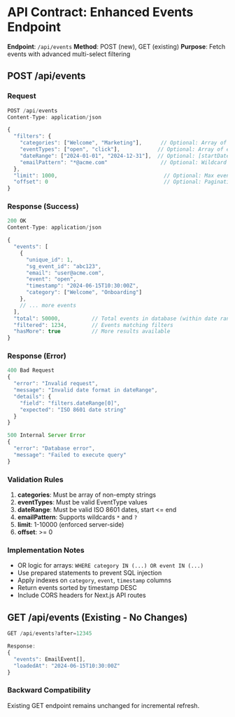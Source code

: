 # API Contract: Enhanced Events Endpoint

**Endpoint**: `/api/events`
**Method**: POST (new), GET (existing)
**Purpose**: Fetch events with advanced multi-select filtering

## POST /api/events

### Request

```typescript
POST /api/events
Content-Type: application/json

{
  "filters": {
    "categories": ["Welcome", "Marketing"],      // Optional: Array of category names
    "eventTypes": ["open", "click"],            // Optional: Array of event types
    "dateRange": ["2024-01-01", "2024-12-31"],  // Optional: [startDate, endDate] ISO format
    "emailPattern": "*@acme.com"                 // Optional: Wildcard email pattern
  },
  "limit": 1000,                                  // Optional: Max events to return (default: 10000)
  "offset": 0                                     // Optional: Pagination offset (default: 0)
}
```

### Response (Success)

```typescript
200 OK
Content-Type: application/json

{
  "events": [
    {
      "unique_id": 1,
      "sg_event_id": "abc123",
      "email": "user@acme.com",
      "event": "open",
      "timestamp": "2024-06-15T10:30:00Z",
      "category": ["Welcome", "Onboarding"]
    },
    // ... more events
  ],
  "total": 50000,          // Total events in database (within date range)
  "filtered": 1234,        // Events matching filters
  "hasMore": true          // More results available
}
```

### Response (Error)

```typescript
400 Bad Request
{
  "error": "Invalid request",
  "message": "Invalid date format in dateRange",
  "details": {
    "field": "filters.dateRange[0]",
    "expected": "ISO 8601 date string"
  }
}

500 Internal Server Error
{
  "error": "Database error",
  "message": "Failed to execute query"
}
```

### Validation Rules

1. **categories**: Must be array of non-empty strings
2. **eventTypes**: Must be valid EventType values
3. **dateRange**: Must be valid ISO 8601 dates, start <= end
4. **emailPattern**: Supports wildcards `*` and `?`
5. **limit**: 1-10000 (enforced server-side)
6. **offset**: >= 0

### Implementation Notes

- OR logic for arrays: `WHERE category IN (...) OR event IN (...)`
- Use prepared statements to prevent SQL injection
- Apply indexes on `category`, `event`, `timestamp` columns
- Return events sorted by timestamp DESC
- Include CORS headers for Next.js API routes

## GET /api/events (Existing - No Changes)

```typescript
GET /api/events?after=12345

Response:
{
  "events": EmailEvent[],
  "loadedAt": "2024-06-15T10:30:00Z"
}
```

### Backward Compatibility

Existing GET endpoint remains unchanged for incremental refresh.

